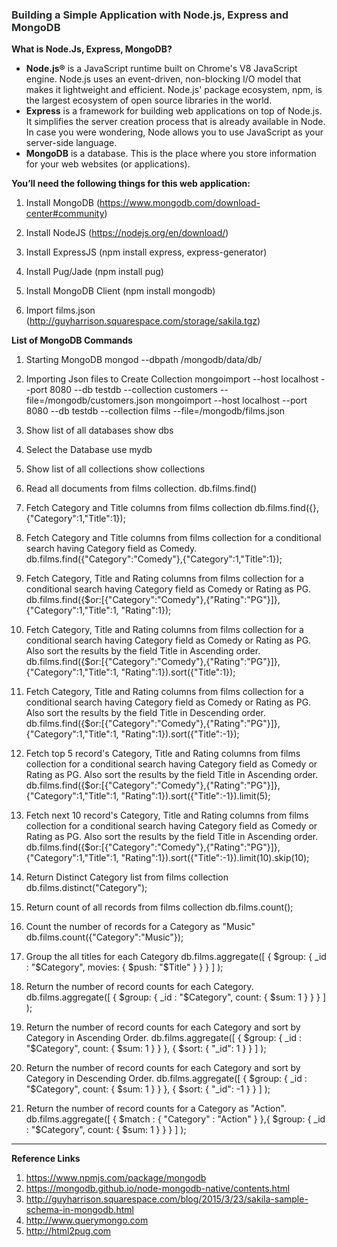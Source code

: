 ### <font style="color:#292b2c">Building a Simple Application with Node.js, Express and MongoDB</font>

**What is Node.Js, Express, MongoDB?**

*   **Node.js®** is a JavaScript runtime built on Chrome's V8 JavaScript engine. Node.js uses an event-driven, non-blocking I/O model that makes it lightweight and efficient. Node.js' package ecosystem, npm, is the largest ecosystem of open source libraries in the world.
*   **Express** is a framework for building web applications on top of Node.js. It simplifies the server creation process that is already available in Node. In case you were wondering, Node allows you to use JavaScript as your server-side language.
*   **MongoDB** is a database. This is the place where you store information for your web websites (or applications).

**You’ll need the following things for this web application:**

1.  Install MongoDB
    (https://www.mongodb.com/download-center#community)
    
2.  Install NodeJS
    (https://nodejs.org/en/download/)
    
3.  Install ExpressJS
    (npm install express, express-generator)
    
4.  Install Pug/Jade
    (npm install pug)
    
5.  Install MongoDB Client
    (npm install mongodb)
    
6.  Import films.json
    (http://guyharrison.squarespace.com/storage/sakila.tgz)
    

**List of MongoDB Commands**

1.  Starting MongoDB
    mongod --dbpath /mongodb/data/db/

2.  Importing Json files to Create Collection
    mongoimport --host localhost --port 8080 --db testdb --collection customers --file=/mongodb/customers.json
    mongoimport --host localhost --port 8080 --db testdb --collection films --file=/mongodb/films.json

3.  Show list of all databases
    show dbs
    
4.  Select the Database
    use mydb
    
5.  Show list of all collections
    show collections

6.  Read all documents from films collection.
    db.films.find()

7.  Fetch Category and Title columns from films collection
    db.films.find({},{"Category":1,"Title":1});

8.  Fetch Category and Title columns from films collection for a conditional search having Category field as Comedy.
    db.films.find({"Category":"Comedy"},{"Category":1,"Title":1});

9.  Fetch Category, Title and Rating columns from films collection for a conditional search having Category field as Comedy or Rating as PG.
    db.films.find({$or:[{"Category":"Comedy"},{"Rating":"PG"}]},{"Category":1,"Title":1, "Rating":1});

10.  Fetch Category, Title and Rating columns from films collection for a conditional search having Category field as Comedy or Rating as PG. Also sort the results by the field Title in Ascending order.
    db.films.find({$or:[{"Category":"Comedy"},{"Rating":"PG"}]},{"Category":1,"Title":1, "Rating":1}).sort({"Title":1});

11.  Fetch Category, Title and Rating columns from films collection for a conditional search having Category field as Comedy or Rating as PG. Also sort the results by the field Title in Descending order.
    db.films.find({$or:[{"Category":"Comedy"},{"Rating":"PG"}]},{"Category":1,"Title":1, "Rating":1}).sort({"Title":-1});

12.  Fetch top 5 record's Category, Title and Rating columns from films collection for a conditional search having Category field as Comedy or Rating as PG. Also sort the results by the field Title in Ascending order.
    db.films.find({$or:[{"Category":"Comedy"},{"Rating":"PG"}]},{"Category":1,"Title":1, "Rating":1}).sort({"Title":-1}).limit(5);

13.  Fetch next 10 record's Category, Title and Rating columns from films collection for a conditional search having Category field as Comedy or Rating as PG. Also sort the results by the field Title in Ascending order.
    db.films.find({$or:[{"Category":"Comedy"},{"Rating":"PG"}]},{"Category":1,"Title":1, "Rating":1}).sort({"Title":-1}).limit(10).skip(10);

14.  Return Distinct Category list from films collection
    db.films.distinct("Category");

15.  Return count of all records from films collection
    db.films.count();

16.  Count the number of records for a Category as "Music"
    db.films.count({"Category":"Music"});

17.  Group the all titles for each Category
    db.films.aggregate([ { $group: { _id : "$Category", movies: { $push: "$Title" } } } ] );

18.  Return the number of record counts for each Category.
    db.films.aggregate([ { $group: { _id : "$Category", count: { $sum: 1 } } } ] );

19.  Return the number of record counts for each Category and sort by Category in Ascending Order.
    db.films.aggregate([ { $group: { _id : "$Category", count: { $sum: 1 } } }, { $sort: { "_id": 1 } } ] );

20.  Return the number of record counts for each Category and sort by Category in Descending Order.
    db.films.aggregate([ { $group: { _id : "$Category", count: { $sum: 1 } } }, { $sort: { "_id": -1 } } ] );

21.  Return the number of record counts for a Category as "Action".
    db.films.aggregate([ { $match : { "Category" : "Action" } },{ $group: { _id : "$Category", count: { $sum: 1 } } } ] );

* * *

**Reference Links**

1.  https://www.npmjs.com/package/mongodb
2.  https://mongodb.github.io/node-mongodb-native/contents.html
3.  http://guyharrison.squarespace.com/blog/2015/3/23/sakila-sample-schema-in-mongodb.html
4.  http://www.querymongo.com
5.  http://html2pug.com
